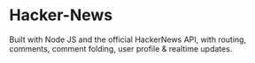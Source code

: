 # Hacker-News
Built with Node JS and the official HackerNews API, with routing, comments, comment folding, user profile &amp; realtime updates.
